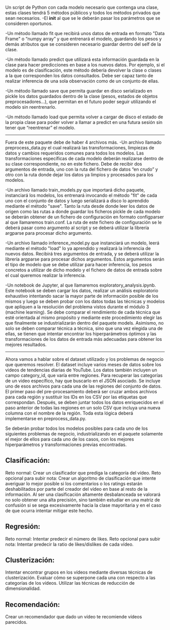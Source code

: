 Un script de Python con cada modelo necesario que contenga una clase, estas clases tendrá 5 métodos públicos y todos los métodos privados que sean necesarios.
-El __init__ al que se le deberán pasar los parámetros que se consideren oportunos.

-Un método llamado fit que recibirá unos datos de entrada en formato "Data Frame" o “numpy array” y que entrenará el modelo, guardando los pesos y demás atributos que se consideren necesario guardar dentro del self de la clase.

-Un método llamado predict que utilizará esta información guardada en la clase para hacer predicciones en base a los nuevos datos. Por ejemplo, si el modelo es de clasificación, este método debería devolver la clase o clases a la que corresponden los datos consultados. Debe ser capaz tanto de realizar inferencia de una sola observación como de un conjunto de ellas.

-Un método llamado save que permita guardar en disco serializado en pickle los datos guardados dentro de la clase (pesos, estados de objetos preprocesadores…), que permitan en el futuro poder seguir utilizando el modelo sin reentrenarlo.

-Un método llamado load que permita volver a cargar de disco el estado de la propia clase para poder volver a llamar a predict en una futura sesión sin tener que “reentrenar” el modelo.

--------------------------------------------------------------

Fuera de este paquete debe de haber 4 archivos más.
-Un archivo llamado preprocess_data.py el cual realizará las transformaciones, limpiezas de datos y cambios requeridos comunes para todos los modelos. Las transformaciones específicas de cada modelo deberán realizarse dentro de su clase correspondiente, no en este fichero. Debe de recibir dos argumentos de entrada, uno con la ruta del fichero de datos “en crudo” y otro con la ruta donde dejar los datos ya limpios y procesados para los modelos.

-Un archivo llamado train_models.py que importará dicho paquete, instanciará los modelos, los entrenará invocando el método "fit" de cada uno con el conjunto de datos y luego serializará a disco lo aprendido mediante el método "save". Tanto la ruta desde donde leer los datos de origen como las rutas a donde guardar los ficheros pickle de cada modelo se deberán obtener de un fichero de configuración en formato configparser al que llamaremos train.conf. La ruta de este fichero de configuración se le deberá pasar como argumento al script y se deberá utilizar la librería argparse para procesar dicho argumento.

-Un archivo llamado inference_model.py que instanciará un modelo, leerá mediante el método "load" lo ya aprendido y realizará la inferencia de nuevos datos. Recibirá tres argumentos de entrada, y se deberá utilizar la librería argparse para procesar dichos argumentos. Estos argumentos serán el tipo de modelo que se debe utilizar para hacer inferencia, los pesos concretos a utilizar de dicho modelo y el fichero de datos de entrada sobre el cual queremos realizar la inferencia.

-Un notebook de Jupyter, al que llamaremos exploratory_analysis.ipynb. Este notebook se deben cargar los datos, realizar un análisis exploratorio exhaustivo intentando sacar la mayor parte de información posible de los mismos y luego se deben probar con los datos todas las técnicas y modelos que apliquen a la resolución del problema vistos durante el módulo 3 (machine learning). Se debe comparar el rendimiento de cada técnica que esté orientada al mismo propósito y mediante este procedimiento elegir las que finalmente se industrializarán dentro del paquete models. Asimismo, no solo se deben comparar técnica a técnica, sino que una vez elegida una de ellas, se tienen que intentar encontrar los hiperparámetros óptimos y las transformaciones de los datos de entrada más adecuadas para obtener los mejores resultados.

--------------------------------------------------------------


Ahora vamos a hablar sobre el dataset utilizado y los problemas de negocio que queremos resolver. El dataset incluye varios meses de datos sobre los videos de tendencias diarias de YouTube. Los datos también incluyen un campo category_id, que varía entre regiones. Para recuperar las categorías de un video específico, hay que buscarlo en el JSON asociado. Se incluye uno de esos archivos para cada una de las regiones del conjunto de datos. El primer paso del pre-procesamiento deberá ser cruzar ambos archivos para cada región y sustituir los IDs en los CSV por las etiquetas que correspondan. Después, se deben juntar todos los datos enriquecidos en el paso anterior de todas las regiones en un solo CSV que incluya una nueva columna con el nombre de la región. Toda esta lógica deberá implementarse en preprocess_data.py.

Se deberán probar todos los modelos posibles para cada uno de los siguientes problemas de negocio, industrializando en el paquete solamente el mejor de ellos para cada uno de los casos, con los mejores hiperparámetros y transformaciones previas encontradas.

Clasificación:
-------------

Reto normal: Crear un clasificador que prediga la categoría del vídeo.
Reto opcional para subir nota: Crear un algoritmo de clasificación que intente averiguar lo mejor posible si los comentarios o los ratings estarán deshabilitados por parte del creador del vídeo en base al resto de la información. Al ser una clasificación altamente desbalanceada se valorará no solo obtener una alta precisión, sino también estudiar en una matriz de confusión si se sega excesivamente hacia la clase mayoritaria y en el caso de que ocurra intentar mitigar este hecho.

Regresión:
----------
Reto normal: Intentar predecir el número de likes.
Reto opcional para subir nota: Intentar predecir la ratio de likes/dislikes de cada vídeo.

Clusterización:
---------------
Intentar encontrar grupos en los vídeos mediante diversas técnicas de clusterización. Evaluar cómo se superpone cada una con respecto a las categorías de los vídeos. Utilizar las técnicas de reducción de dimensionalidad.

Recomendación: 
-------------
Crear un recomendador que dado un vídeo te recomiende vídeos parecidos.
